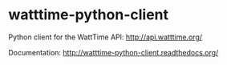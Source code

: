 # watttime-python-client
Python client for the WattTime API: http://api.watttime.org/

Documentation: http://watttime-python-client.readthedocs.org/
